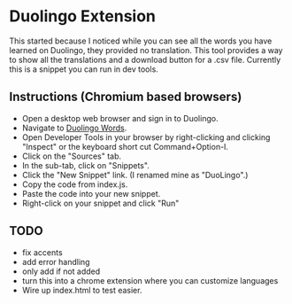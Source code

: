 # Duolingo Extension

This started because I noticed while you can see all the words you have learned on Duolingo, they provided no translation. This tool provides a way to show all the translations and a download button for a .csv file. Currently this is a snippet you can run in dev tools.

## Instructions (Chromium based browsers)

- Open a desktop web browser and sign in to Duolingo.
- Navigate to [Duolingo Words](https://www.duolingo.com/words).
- Open Developer Tools in your browser by right-clicking and clicking "Inspect" or the keyboard short cut Command+Option-I.
- Click on the "Sources" tab.
- In the sub-tab, click on "Snippets".
- Click the "New Snippet" link. (I renamed mine as "DuoLingo".)
- Copy the code from index.js.
- Paste the code into your new snippet.
- Right-click on your snippet and click "Run"

## TODO

- fix accents
- add error handling
- only add if not added
- turn this into a chrome extension where you can customize languages
- Wire up index.html to test easier.
